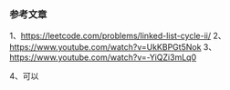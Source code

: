 

### 参考文章
1、https://leetcode.com/problems/linked-list-cycle-ii/
2、https://www.youtube.com/watch?v=UkKBPGt5Nok
3、https://www.youtube.com/watch?v=-YiQZi3mLq0 

4、可以